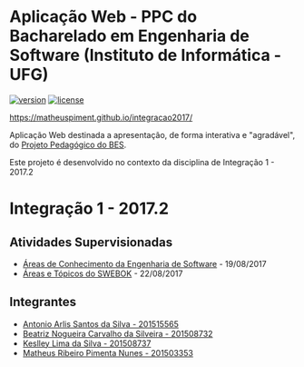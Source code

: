 # Aplicação Web - PPC do Bacharelado em Engenharia de Software (Instituto de Informática - UFG)

[![version][version-badge]][CHANGELOG] [![license][license-badge]][LICENSE]

https://matheuspiment.github.io/integracao2017/

Aplicação Web destinada a apresentação, de forma interativa e "agradável", do [Projeto Pedagógico do BES](http://www.inf.ufg.br/sites/default/files/uploads/es/ppcESPrograd.pdf).

Este projeto é desenvolvido no contexto da disciplina de Integração 1 - 2017.2

# Integração 1 - 2017.2

## Atividades Supervisionadas

* [Áreas de Conhecimento da Engenharia de Software](https://github.com/matheuspiment/integracao2017/blob/master/docs/atividade-supervisionada-19-08-2017.md) - 19/08/2017
* [Áreas e Tópicos do SWEBOK](https://github.com/matheuspiment/integracao2017/wiki/%C3%81reas-e-T%C3%B3picos-do-SWEBOK) - 22/08/2017

[CHANGELOG]: ./CHANGELOG.md
[LICENSE]: ./LICENSE
[version-badge]: https://img.shields.io/badge/version-0.0.0-blue.svg
[license-badge]: https://img.shields.io/badge/licese-MIT%20License-blue.svg

## Integrantes

- [Antonio Arlis Santos da Silva - 201515565](https://github.com/antlisufg)
- [Beatriz Nogueira Carvalho da Silveira - 201508732](https://github.com/BeatrizN) 
- [Keslley Lima da Silva - 201508737](https://github.com/keslleylima) 
- [Matheus Ribeiro Pimenta Nunes - 201503353](https://github.com/matheuspiment)
